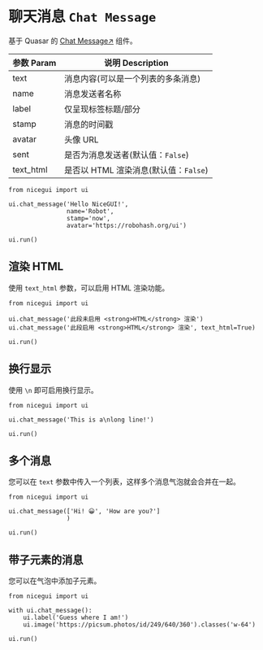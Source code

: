 # 聊天消息 `Chat Message`

基于 Quasar 的 [Chat Message↗](https://quasar.dev/vue-components/chat/) 组件。

| 参数 Param | 说明 Description |
| ---------- | ---------------- |
| text       | 消息内容(可以是一个列表的多条消息) |
| name       | 消息发送者名称 |
| label      | 仅呈现标签标题/部分 |
| stamp      | 消息的时间戳 |
| avatar     | 头像 URL |
| sent       | 是否为消息发送者(默认值：`False`) |
| text_html  | 是否以 HTML 渲染消息(默认值：`False`) |

```python:line-numbers
from nicegui import ui

ui.chat_message('Hello NiceGUI!',
                name='Robot',
                stamp='now',
                avatar='https://robohash.org/ui')

ui.run()
```

## 渲染 HTML

使用 `text_html` 参数，可以启用 HTML 渲染功能。

```python:line-numbers
from nicegui import ui

ui.chat_message('此段未启用 <strong>HTML</strong> 渲染')
ui.chat_message('此段启用 <strong>HTML</strong> 渲染', text_html=True)

ui.run()
```

## 换行显示

使用 `\n` 即可启用换行显示。

```python:line-numbers
from nicegui import ui

ui.chat_message('This is a\nlong line!')

ui.run()
```

## 多个消息

您可以在 `text` 参数中传入一个列表，这样多个消息气泡就会合并在一起。

```python:line-numbers
from nicegui import ui

ui.chat_message(['Hi! 😀', 'How are you?']
                )

ui.run()
```

## 带子元素的消息

您可以在气泡中添加子元素。

```python:line-numbers
from nicegui import ui

with ui.chat_message():
    ui.label('Guess where I am!')
    ui.image('https://picsum.photos/id/249/640/360').classes('w-64')

ui.run()
```